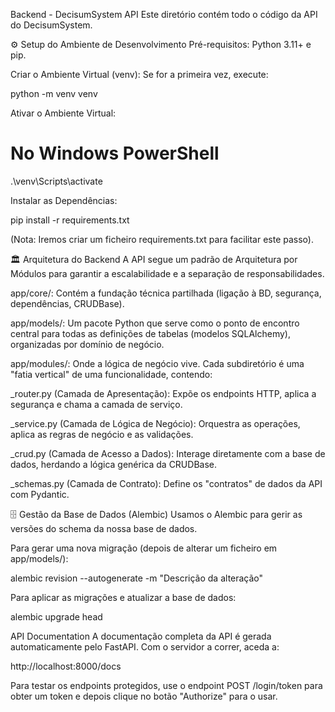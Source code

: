 Backend - DecisumSystem API
Este diretório contém todo o código da API do DecisumSystem.

⚙️ Setup do Ambiente de Desenvolvimento
Pré-requisitos: Python 3.11+ e pip.

Criar o Ambiente Virtual (venv): Se for a primeira vez, execute:

python -m venv venv

Ativar o Ambiente Virtual:

# No Windows PowerShell
.\venv\Scripts\activate

Instalar as Dependências:

pip install -r requirements.txt 

(Nota: Iremos criar um ficheiro requirements.txt para facilitar este passo).

🏛️ Arquitetura do Backend
A API segue um padrão de Arquitetura por Módulos para garantir a escalabilidade e a separação de responsabilidades.

app/core/: Contém a fundação técnica partilhada (ligação à BD, segurança, dependências, CRUDBase).

app/models/: Um pacote Python que serve como o ponto de encontro central para todas as definições de tabelas (modelos SQLAlchemy), organizadas por domínio de negócio.

app/modules/: Onde a lógica de negócio vive. Cada subdiretório é uma "fatia vertical" de uma funcionalidade, contendo:

_router.py (Camada de Apresentação): Expõe os endpoints HTTP, aplica a segurança e chama a camada de serviço.

_service.py (Camada de Lógica de Negócio): Orquestra as operações, aplica as regras de negócio e as validações.

_crud.py (Camada de Acesso a Dados): Interage diretamente com a base de dados, herdando a lógica genérica da CRUDBase.

_schemas.py (Camada de Contrato): Define os "contratos" de dados da API com Pydantic.

🗄️ Gestão da Base de Dados (Alembic)
Usamos o Alembic para gerir as versões do schema da nossa base de dados.

Para gerar uma nova migração (depois de alterar um ficheiro em app/models/):

alembic revision --autogenerate -m "Descrição da alteração"

Para aplicar as migrações e atualizar a base de dados:

alembic upgrade head

API Documentation
A documentação completa da API é gerada automaticamente pelo FastAPI. Com o servidor a correr, aceda a:

http://localhost:8000/docs

Para testar os endpoints protegidos, use o endpoint POST /login/token para obter um token e depois clique no botão "Authorize" para o usar.